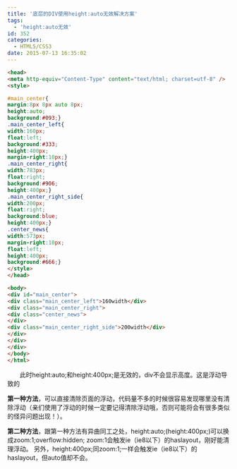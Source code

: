 ```yaml
---
title: '底层的DIV使用height:auto无效解决方案'
tags:
  - 'height:auto无效'
id: 352
categories:
  - HTML5/CSS3
date: 2015-07-13 16:35:02
---
```


```html
<head>
<meta http-equiv="Content-Type" content="text/html; charset=utf-8" />
<style>

#main_center{
margin:8px 8px auto 8px;
height:auto;
background:#093;}
.main_center_left{
width:160px;
float:left;
background:#333;
height:400px;
margin-right:10px;}
.main_center_right{
width:783px;
float:right;
background:#906;
height:400px;}
.main_center_right_side{
width:200px;
float:right;
background:blue;
height:400px;}
.center_news{
width:573px;
margin-right:10px;
float:left;
height:400px;
background:#666;}
</style>
</head>

<body>
<div id="main_center">
<div class="main_center_left">160width</div>
<div class="main_center_right">
<div class="center_news">
</div>
<div class="main_center_right_side">200width</div>
</div>
</div>
</div>
</body>
</html>
```

&emsp;&emsp;此时height:auto;和height:400px;是无效的，div不会显示高度。这是浮动导致的

**第一种方法**，可以直接清除页面的浮动，代码量不多的时候很容易发现哪里没有清除浮动（亲们使用了浮动的时候一定要记得清除浮动哦，否则可能将会有很多类似的怪异问题出现！）。

**第二种方法**，跟第一种方法有异曲同工之处，height:auto;(height:400px;)可以换成zoom:1;overflow:hidden;
zoom:1会触发ie（ie8以下）的haslayout，刚好能清理浮动。
另外，height:400px;同zoom:1;一样会触发ie（ie8以下）的haslayout，但auto值却不会。